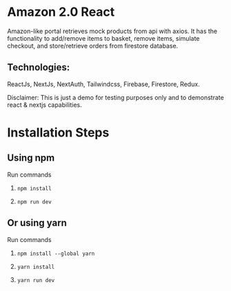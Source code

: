 # Amazon 2.0 React

Amazon-like portal retrieves mock products from api with axios. It has the functionality to add/remove items to basket, remove items, simulate checkout, and store/retrieve orders from firestore database.

## Technologies:

ReactJs, NextJs, NextAuth, Tailwindcss, Firebase, Firestore, Redux.

Disclaimer: This is just a demo for testing purposes only and to demonstrate react & nextjs capabilities.

# Installation Steps

## Using npm

Run commands

1. `npm install`

2. `npm run dev`

## Or using yarn

Run commands

1. `npm install --global yarn`

2. `yarn install`

3. `yarn run dev`
